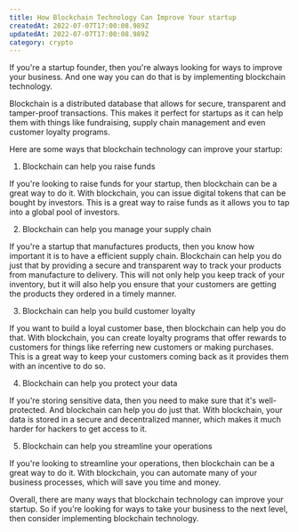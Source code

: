 ```yaml
---
title: How Blockchain Technology Can Improve Your startup
createdAt: 2022-07-07T17:00:08.989Z
updatedAt: 2022-07-07T17:00:08.989Z
category: crypto
---
```


If you're a startup founder, then you're always looking for ways to improve your business. And one way you can do that is by implementing blockchain technology.

Blockchain is a distributed database that allows for secure, transparent and tamper-proof transactions. This makes it perfect for startups as it can help them with things like fundraising, supply chain management and even customer loyalty programs.

Here are some ways that blockchain technology can improve your startup:

1. Blockchain can help you raise funds

If you're looking to raise funds for your startup, then blockchain can be a great way to do it. With blockchain, you can issue digital tokens that can be bought by investors. This is a great way to raise funds as it allows you to tap into a global pool of investors.

2. Blockchain can help you manage your supply chain

If you're a startup that manufactures products, then you know how important it is to have a efficient supply chain. Blockchain can help you do just that by providing a secure and transparent way to track your products from manufacture to delivery. This will not only help you keep track of your inventory, but it will also help you ensure that your customers are getting the products they ordered in a timely manner.

3. Blockchain can help you build customer loyalty

If you want to build a loyal customer base, then blockchain can help you do that. With blockchain, you can create loyalty programs that offer rewards to customers for things like referring new customers or making purchases. This is a great way to keep your customers coming back as it provides them with an incentive to do so.

4. Blockchain can help you protect your data

If you're storing sensitive data, then you need to make sure that it's well-protected. And blockchain can help you do just that. With blockchain, your data is stored in a secure and decentralized manner, which makes it much harder for hackers to get access to it.

5. Blockchain can help you streamline your operations

If you're looking to streamline your operations, then blockchain can be a great way to do it. With blockchain, you can automate many of your business processes, which will save you time and money.

Overall, there are many ways that blockchain technology can improve your startup. So if you're looking for ways to take your business to the next level, then consider implementing blockchain technology.

